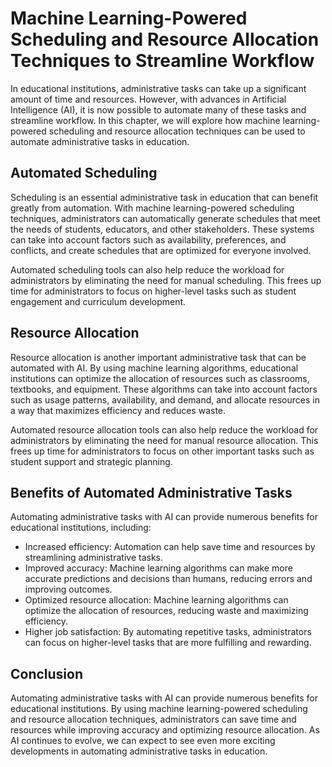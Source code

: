 Machine Learning-Powered Scheduling and Resource Allocation Techniques to Streamline Workflow
==================================================================================================================================================

In educational institutions, administrative tasks can take up a significant amount of time and resources. However, with advances in Artificial Intelligence (AI), it is now possible to automate many of these tasks and streamline workflow. In this chapter, we will explore how machine learning-powered scheduling and resource allocation techniques can be used to automate administrative tasks in education.

Automated Scheduling
--------------------

Scheduling is an essential administrative task in education that can benefit greatly from automation. With machine learning-powered scheduling techniques, administrators can automatically generate schedules that meet the needs of students, educators, and other stakeholders. These systems can take into account factors such as availability, preferences, and conflicts, and create schedules that are optimized for everyone involved.

Automated scheduling tools can also help reduce the workload for administrators by eliminating the need for manual scheduling. This frees up time for administrators to focus on higher-level tasks such as student engagement and curriculum development.

Resource Allocation
-------------------

Resource allocation is another important administrative task that can be automated with AI. By using machine learning algorithms, educational institutions can optimize the allocation of resources such as classrooms, textbooks, and equipment. These algorithms can take into account factors such as usage patterns, availability, and demand, and allocate resources in a way that maximizes efficiency and reduces waste.

Automated resource allocation tools can also help reduce the workload for administrators by eliminating the need for manual resource allocation. This frees up time for administrators to focus on other important tasks such as student support and strategic planning.

Benefits of Automated Administrative Tasks
------------------------------------------

Automating administrative tasks with AI can provide numerous benefits for educational institutions, including:

* Increased efficiency: Automation can help save time and resources by streamlining administrative tasks.
* Improved accuracy: Machine learning algorithms can make more accurate predictions and decisions than humans, reducing errors and improving outcomes.
* Optimized resource allocation: Machine learning algorithms can optimize the allocation of resources, reducing waste and maximizing efficiency.
* Higher job satisfaction: By automating repetitive tasks, administrators can focus on higher-level tasks that are more fulfilling and rewarding.

Conclusion
----------

Automating administrative tasks with AI can provide numerous benefits for educational institutions. By using machine learning-powered scheduling and resource allocation techniques, administrators can save time and resources while improving accuracy and optimizing resource allocation. As AI continues to evolve, we can expect to see even more exciting developments in automating administrative tasks in education.
